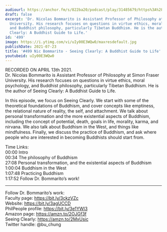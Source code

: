 ```yaml
---
audiourl: https://anchor.fm/s/822ba20/podcast/play/31485679/https%3A%2F%2Fd3ctxlq1ktw2nl.cloudfront.net%2Fstaging%2F2021-3-15%2F87e0ca86-c9a7-eafe-be30-98e0da26df3d.m4a
draft: false
excerpt: 'Dr. Nicolas Bommarito is Assistant Professor of Philosophy at Simon Fraser
  University. His research focuses on questions in virtue ethics, moral psychology,
  and Buddhist philosophy, particularly Tibetan Buddhism. He is the author of Seeing
  Clearly: A Buddhist Guide to Life.'
id: '499'
image: https://i.ytimg.com/vi/uIy00E3WQw0/maxresdefault.jpg
publishDate: 2021-07-23
title: '#499 Nic Bommarito - Seeing Clearly: A Buddhist Guide to Life'
youtubeid: uIy00E3WQw0
---
```

<div class="timelinks">

RECORDED ON APRIL 13th 2021.  
Dr. Nicolas Bommarito is Assistant Professor of Philosophy at Simon Fraser University. His research focuses on questions in virtue ethics, moral psychology, and Buddhist philosophy, particularly Tibetan Buddhism. He is the author of Seeing Clearly: A Buddhist Guide to Life.

In this episode, we focus on Seeing Clearly. We start with some of the theoretical foundations of Buddhism, and cover concepts like emptiness, the relational nature of reality, the self, and attachment. We talk about personal transformation and the more existential aspects of Buddhism, including the concept of potential, death, goals in life, morality, karma, and nirvana. We also talk about Buddhism in the West, and things like mindfulness. Finally, we discuss the practice of Buddhism, and ask where people who are interested in becoming Buddhists should start from. 

Time Links:  
<time>00:00</time> Intro  
<time>00:34</time> The philosophy of Buddhism  
<time>27:08</time> Personal transformation, and the existential aspects of Buddhism  
<time>1:00:04</time> Buddhism in the West  
<time>1:07:48</time> Practicing Buddhism  
<time>1:17:52</time> Follow Dr. Bommarito’s work!

---

Follow Dr. Bommarito’s work:  
Faculty page: https://bit.ly/3ckzVZc  
Website: https://bit.ly/3agUCCD  
PhilPeople profile: https://bit.ly/3e1YWI3  
Amazon page: https://amzn.to/2OJGf3f  
Seeing Clearly: https://amzn.to/2MxUsic  
Twitter handle: @bu_chung
</div>

